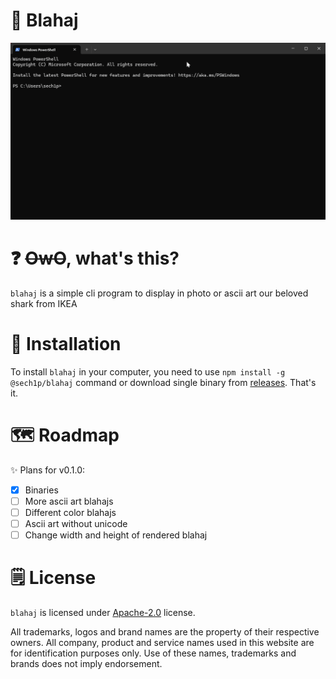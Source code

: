 # 🦈 Blahaj

<p align="center">
    <img src="images/blahaj_showcase.gif" alt="blahaj cli program showcase" />
</p>

# ❓ ~~OwO~~, what's this?

`blahaj` is a simple cli program to display in photo or ascii art our beloved shark from IKEA

# 💾 Installation

To install `blahaj` in your computer, you need to use `npm install -g @sech1p/blahaj` command or download single binary from [releases](https://github.com/sech1p/blahaj/releases). That's it.

# 🗺️ Roadmap

✨ Plans for v0.1.0:

- [X] Binaries
- [ ] More ascii art blahajs
- [ ] Different color blahajs
- [ ] Ascii art without unicode
- [ ] Change width and height of rendered blahaj

# 🗒️ License

`blahaj` is licensed under [Apache-2.0](LICENSE) license.

All trademarks, logos and brand names are the property of their respective owners. All company, product and service names used in this website are for identification purposes only. Use of these names, trademarks and brands does not imply endorsement.
